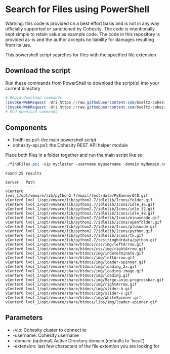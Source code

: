 # Search for Files using PowerShell

Warning: this code is provided on a best effort basis and is not in any way officially supported or sanctioned by Cohesity. The code is intentionally kept simple to retain value as example code. The code in this repository is provided as-is and the author accepts no liability for damages resulting from its use.

This powershell script searches for files with the specified file extension

## Download the script

Run these commands from PowerShell to download the script(s) into your current directory

```powershell
# Begin download commands
(Invoke-WebRequest -Uri https://raw.githubusercontent.com/bseltz-cohesity/scripts/master/powershell/findFiles/findFiles.ps1).content | Out-File findFiles.ps1; (Get-Content findFiles.ps1) | Set-Content findFiles.ps1
(Invoke-WebRequest -Uri https://raw.githubusercontent.com/bseltz-cohesity/scripts/master/powershell/findFiles/cohesity-api.ps1).content | Out-File cohesity-api.ps1; (Get-Content cohesity-api.ps1) | Set-Content cohesity-api.ps1
# End download commands
```

## Components

* findFiles.ps1: the main powershell script
* cohesity-api.ps1: the Cohesity REST API helper module

Place both files in a folder together and run the main script like so:

```powershell
./findFiles.ps1 -vip mycluster -username myusername -domain mydomain.net -extension gif
```

```text
Found 25 results

Server   Path
------   ----
vCenter6 lvol_1/opt/vmware/lib/python2.7/email/test/data/PyBanner048.gif
vCenter6 lvol_1/opt/vmware/lib/python2.7/idlelib/Icons/folder.gif
vCenter6 lvol_1/opt/vmware/lib/python2.7/idlelib/Icons/idle_16.gif
vCenter6 lvol_1/opt/vmware/lib/python2.7/idlelib/Icons/idle_32.gif
vCenter6 lvol_1/opt/vmware/lib/python2.7/idlelib/Icons/idle_48.gif
vCenter6 lvol_1/opt/vmware/lib/python2.7/idlelib/Icons/minusnode.gif
vCenter6 lvol_1/opt/vmware/lib/python2.7/idlelib/Icons/openfolder.gif
vCenter6 lvol_1/opt/vmware/lib/python2.7/idlelib/Icons/plusnode.gif
vCenter6 lvol_1/opt/vmware/lib/python2.7/idlelib/Icons/python.gif
vCenter6 lvol_1/opt/vmware/lib/python2.7/idlelib/Icons/tk.gif
vCenter6 lvol_1/opt/vmware/lib/python2.7/test/imghdrdata/python.gif
vCenter6 lvol_1/opt/vmware/share/htdocs/css/img/leftArrow.gif
vCenter6 lvol_1/opt/vmware/share/htdocs/css/img/rightArrow.gif
vCenter6 lvol_1/opt/vmware/share/htdocs/img/indeterminate.gif
vCenter6 lvol_1/opt/vmware/share/htdocs/img/leftArrow.gif
vCenter6 lvol_1/opt/vmware/share/htdocs/img/loader-spinner.gif
vCenter6 lvol_1/opt/vmware/share/htdocs/img/loading_2x.gif
vCenter6 lvol_1/opt/vmware/share/htdocs/img/loading-image.gif
vCenter6 lvol_1/opt/vmware/share/htdocs/img/loading.gif
vCenter6 lvol_1/opt/vmware/share/htdocs/img/Marge-anim-progressbar.gif
vCenter6 lvol_1/opt/vmware/share/htdocs/img/rightArrow.gif
vCenter6 lvol_1/opt/vmware/share/htdocs/img/slider-h.gif
vCenter6 lvol_1/opt/vmware/share/htdocs/img/slider-v.gif
vCenter6 lvol_1/opt/vmware/share/htdocs/img/whiteSpinner.gif
vCenter6 lvol_1/opt/vmware/share/htdocs/libs/img/loader-spinner.gif
```

## Parameters

* -vip: Cohesity cluster to connect to
* -username: Cohesity username
* -domain: (optional) Active Directory domain (defaults to 'local')
* -extension: last few characters of the file extention you are looking for

